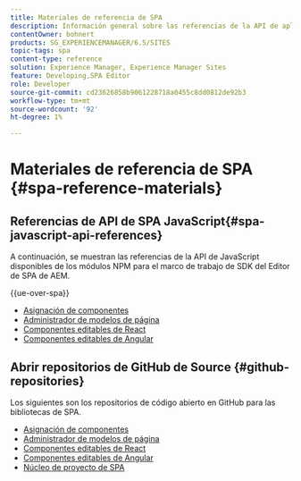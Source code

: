 ```yaml
---
title: Materiales de referencia de SPA
description: Información general sobre las referencias de la API de aplicaciones de una sola página y los repositorios de código fuente
contentOwner: bohnert
products: SG_EXPERIENCEMANAGER/6.5/SITES
topic-tags: spa
content-type: reference
solution: Experience Manager, Experience Manager Sites
feature: Developing,SPA Editor
role: Developer
source-git-commit: cd23626858b9061228718a0455c8dd0812de92b3
workflow-type: tm+mt
source-wordcount: '92'
ht-degree: 1%

---
```


# Materiales de referencia de SPA {#spa-reference-materials}

## Referencias de API de SPA JavaScript{#spa-javascript-api-references}

A continuación, se muestran las referencias de la API de JavaScript disponibles de los módulos NPM para el marco de trabajo de SDK del Editor de SPA de AEM.

{{ue-over-spa}}

* [Asignación de componentes](https://www.npmjs.com/package/@adobe/aem-spa-component-mapping)
* [Administrador de modelos de página](https://www.npmjs.com/package/@adobe/aem-spa-model-manager)
* [Componentes editables de React](https://www.npmjs.com/package/@adobe/aem-react-editable-components)
* [Componentes editables de Angular](https://www.npmjs.com/package/@adobe/aem-angular-editable-components)

## Abrir repositorios de GitHub de Source {#github-repositories}

Los siguientes son los repositorios de código abierto en GitHub para las bibliotecas de SPA.

* [Asignación de componentes](https://github.com/adobe/aem-spa-component-mapping)
* [Administrador de modelos de página](https://github.com/adobe/aem-spa-page-model-manager)
* [Componentes editables de React](https://github.com/adobe/aem-react-editable-components)
* [Componentes editables de Angular](https://github.com/adobe/aem-angular-editable-components)
* [Núcleo de proyecto de SPA](https://github.com/adobe/aem-spa-project-core)
